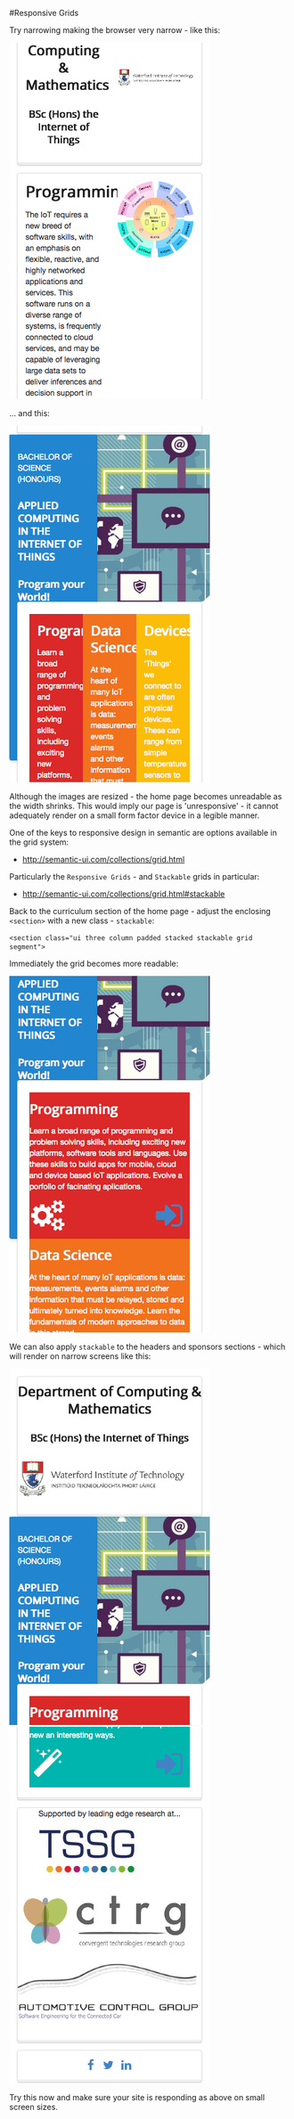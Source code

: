 #Responsive Grids

Try narrowing making the browser very narrow - like this:

![](img/23.png)

... and this:

![](img/24.png)

Although the images are resized - the home page becomes unreadable as the width shrinks. This would imply our page is 'unresponsive' - it cannot adequately render on a small form factor device in a legible manner.

One of the keys to responsive design in semantic are options available in the grid system:

- <http://semantic-ui.com/collections/grid.html>

Particularly the `Responsive Grids` - and `Stackable` grids in particular:

- <http://semantic-ui.com/collections/grid.html#stackable>

Back to the curriculum section of the home page - adjust the enclosing `<section>` with a new class - `stackable`:

~~~
<section class="ui three column padded stacked stackable grid segment">
~~~

Immediately the grid becomes more readable:

![](img/25.png)

We can also apply `stackable` to the headers and sponsors sections - which will render on narrow screens like this:

![](img/26.png)
![](img/27.png)

Try this now and make sure your site is responding as above on small screen sizes.



